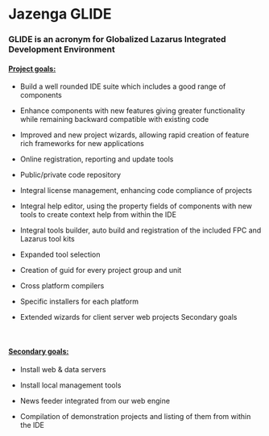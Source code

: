 # Jazenga GLIDE

### GLIDE is an acronym for Globalized Lazarus Integrated Development Environment

#### [Project goals:](#project-goals)

+ Build a well rounded IDE suite which includes a good range of components

+ Enhance components with new features giving greater functionality while remaining backward compatible with existing code

+ Improved and new project wizards, allowing rapid creation of feature rich frameworks for new applications

+ Online registration, reporting and update tools
    
+ Public/private code repository 

+ Integral license management, enhancing code compliance of projects

+ Integral help editor, using the property fields of components with new tools to create context help from within the IDE
	
+ Integral tools builder, auto build and registration of the included FPC and Lazarus tool kits

+ Expanded tool selection

+ Creation of guid for every project group and unit

+ Cross platform compilers

+ Specific installers for each platform

+ Extended wizards for client server web projects Secondary goals

<br>

#### [Secondary goals:](#secondary-goals)
+ Install web & data servers

+ Install local management tools

+ News feeder integrated from our web engine

+ Compilation of demonstration projects and listing of them from within the IDE

